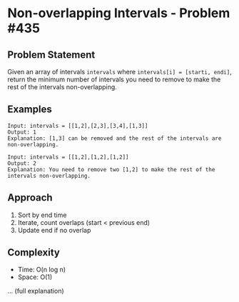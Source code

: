 # Non-overlapping Intervals - Problem #435

## Problem Statement
Given an array of intervals `intervals` where `intervals[i] = [starti, endi]`, return the minimum number of intervals you need to remove to make the rest of the intervals non-overlapping.

## Examples
```
Input: intervals = [[1,2],[2,3],[3,4],[1,3]]
Output: 1
Explanation: [1,3] can be removed and the rest of the intervals are non-overlapping.

Input: intervals = [[1,2],[1,2],[1,2]]
Output: 2
Explanation: You need to remove two [1,2] to make the rest of the intervals non-overlapping.
```

## Approach
1. Sort by end time
2. Iterate, count overlaps (start < previous end)
3. Update end if no overlap

## Complexity
- Time: O(n log n)
- Space: O(1)

... (full explanation)
